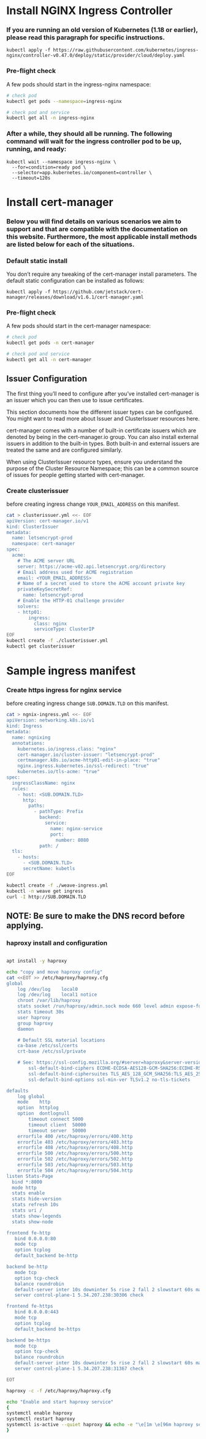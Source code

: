 # Install NGINX Ingress Controller
### If you are running an old version of Kubernetes (1.18 or earlier), please read this paragraph for specific instructions.
```
kubectl apply -f https://raw.githubusercontent.com/kubernetes/ingress-nginx/controller-v0.47.0/deploy/static/provider/cloud/deploy.yaml
```
### Pre-flight check
A few pods should start in the ingress-nginx namespace:

```bash
# check pod
kubectl get pods --namespace=ingress-nginx

# check pod and service
kubectl get all -n ingress-nginx
```
### After a while, they should all be running. The following command will wait for the ingress controller pod to be up, running, and ready:

```
kubectl wait --namespace ingress-nginx \
  --for=condition=ready pod \
  --selector=app.kubernetes.io/component=controller \
  --timeout=120s
```

# Install cert-manager
### Below you will find details on various scenarios we aim to support and that are compatible with the documentation on this website. Furthermore, the most applicable install methods are listed below for each of the situations.

### Default static install
You don’t require any tweaking of the cert-manager install parameters.
The default static configuration can be installed as follows:
```
kubectl apply -f https://github.com/jetstack/cert-manager/releases/download/v1.6.1/cert-manager.yaml
```
### Pre-flight check
A few pods should start in the cert-manager namespace:

```bash
# check pod
kubectl get pods -n cert-manager

# check pod and service
kubectl get all -n cert-manager
```


## Issuer Configuration
The first thing you’ll need to configure after you’ve installed cert-manager is an issuer which you can then use to issue certificates.

This section documents how the different issuer types can be configured. You might want to read more about Issuer and ClusterIssuer resources here.

cert-manager comes with a number of built-in certificate issuers which are denoted by being in the cert-manager.io group. You can also install external issuers in addition to the built-in types. Both built-in and external issuers are treated the same and are configured similarly.

When using ClusterIssuer resource types, ensure you understand the purpose of the Cluster Resource Namespace; this can be a common source of issues for people getting started with cert-manager.

### Create clusterissuer

before creating ingress change `YOUR_EMAIL_ADDRESS` on this manifest.

```bash
cat > clusterissuer.yml <<- EOF
apiVersion: cert-manager.io/v1
kind: ClusterIssuer
metadata:
  name: letsencrypt-prod
  namespace: cert-manager
spec:
  acme:
    # The ACME server URL
    server: https://acme-v02.api.letsencrypt.org/directory
    # Email address used for ACME registration
    email: <YOUR_EMAIL_ADDRESS>
    # Name of a secret used to store the ACME account private key
    privateKeySecretRef:
      name: letsencrypt-prod
    # Enable the HTTP-01 challenge provider
    solvers:
    - http01:
        ingress:
          class: nginx
          serviceType: ClusterIP
EOF
kubectl create -f ./clusterissuer.yml
kubectl get clusterissuer
```

# Sample ingress manifest
### Create https ingress for nginx service

before creating ingress change `SUB.DOMAIN.TLD` on this manifest.
```bash
cat > ngnix-ingress.yml <<- EOF
apiVersion: networking.k8s.io/v1
kind: Ingress
metadata:
  name: ngnixing
  annotations:
    kubernetes.io/ingress.class: "nginx"    
    cert-manager.io/cluster-issuer: "letsencrypt-prod"
    certmanager.k8s.io/acme-http01-edit-in-place: "true"
    nginx.ingress.kubernetes.io/ssl-redirect: "true"
    kubernetes.io/tls-acme: "true"
spec:
  ingressClassName: nginx
  rules:
    - host: <SUB.DOMAIN.TLD>
      http:
        paths:
          - pathType: Prefix
            backend:
              service:
                name: nginx-service
                port:
                  number: 8080
            path: /
  tls:
    - hosts:
      - <SUB.DOMAIN.TLD>
      secretName: kubetls
EOF

kubectl create -f ./weave-ingress.yml
kubectl -n weave get ingress
curl -I http://SUB.DOMAIN.TLD
```

## **NOTE:** Be sure to make the DNS record before applying.

### haproxy  install and configuration

```bash

apt install -y haproxy 

echo "copy and move haproxy config"
cat <<EOT >> /etc/haproxy/haproxy.cfg
global
	log /dev/log	local0
	log /dev/log	local1 notice
	chroot /var/lib/haproxy
	stats socket /run/haproxy/admin.sock mode 660 level admin expose-fd listeners
	stats timeout 30s
	user haproxy
	group haproxy
	daemon

	# Default SSL material locations
	ca-base /etc/ssl/certs
	crt-base /etc/ssl/private

	# See: https://ssl-config.mozilla.org/#server=haproxy&server-version=2.0.3&config=intermediate
        ssl-default-bind-ciphers ECDHE-ECDSA-AES128-GCM-SHA256:ECDHE-RSA-AES128-GCM-SHA256:ECDHE-ECDSA-AES256-GCM-SHA384:ECDHE-RSA-AES256-GCM-SHA384:ECDHE-ECDSA-CHACHA20-POLY1305:ECDHE-RSA-CHACHA20-POLY1305:DHE-RSA-AES128-GCM-SHA256:DHE-RSA-AES256-GCM-SHA384
        ssl-default-bind-ciphersuites TLS_AES_128_GCM_SHA256:TLS_AES_256_GCM_SHA384:TLS_CHACHA20_POLY1305_SHA256
        ssl-default-bind-options ssl-min-ver TLSv1.2 no-tls-tickets

defaults
	log	global
	mode	http
	option	httplog
	option	dontlognull
        timeout connect 5000
        timeout client  50000
        timeout server  50000
	errorfile 400 /etc/haproxy/errors/400.http
	errorfile 403 /etc/haproxy/errors/403.http
	errorfile 408 /etc/haproxy/errors/408.http
	errorfile 500 /etc/haproxy/errors/500.http
	errorfile 502 /etc/haproxy/errors/502.http
	errorfile 503 /etc/haproxy/errors/503.http
	errorfile 504 /etc/haproxy/errors/504.http
listen Stats-Page
  bind *:8000
  mode http
  stats enable
  stats hide-version
  stats refresh 10s
  stats uri /
  stats show-legends
  stats show-node

frontend fe-http
   bind 0.0.0.0:80
   mode tcp
   option tcplog
   default_backend be-http

backend be-http
   mode tcp
   option tcp-check
   balance roundrobin
   default-server inter 10s downinter 5s rise 2 fall 2 slowstart 60s maxconn 250 maxqueue 256 weight 100
   server control-plane-1 5.34.207.238:30306 check

frontend fe-https
   bind 0.0.0.0:443
   mode tcp
   option tcplog
   default_backend be-https

backend be-https
   mode tcp
   option tcp-check
   balance roundrobin
   default-server inter 10s downinter 5s rise 2 fall 2 slowstart 60s maxconn 250 maxqueue 256 weight 100
   server control-plane-1 5.34.207.238:31367 check

EOT

haproxy -c -f /etc/haproxy/haproxy.cfg

echo "Enable and start haproxy service"
{
systemctl enable haproxy
systemctl restart haproxy
systemctl is-active --quiet haproxy && echo -e "\e[1m \e[96m haproxy service: \e[30;48;5;82m \e[5mRunning \e[0m" || echo -e "\e[1m \e[96m docker service: \e[30;48;5;196m \e[5mNot Running \e[0m"
}

```
